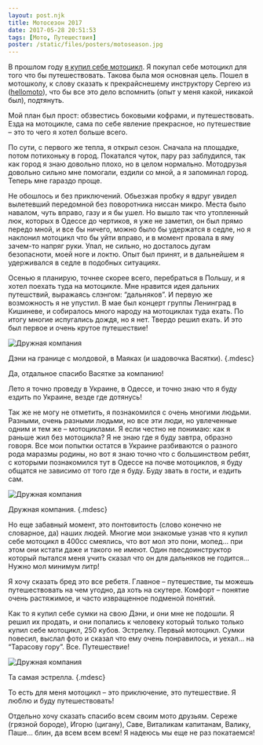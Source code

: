 ```yaml
---
layout: post.njk
title: Мотосезон 2017
date: 2017-05-28 20:51:53
tags: [Мото, Путешествия]
poster: /static/files/posters/motoseason.jpg
---
```


В прошлом году [я купил себе мотоцикл](/blog/2016/06/kupil-sebe-mototsikl/). Я покупал себе мотоцикл для того что бы путешествовать. Такова была моя основная цель. Пошел в мотошколу, к слову сказать к прекрайснешему инструктору Сергею из ([hellomoto](http://www.hellomoto.com.ua/)), что бы все это дело вспомнить (опыт у меня какой, никакой был), подтянуть. 

Мой план был прост: обзвестись боковыми кофрами, и путешествовать. Езда на мотоцикле, сама по себе явление прекрасное, но путешествие – это то чего я хотел больше всего. 

По сути, с первого же тепла, я открыл сезон. Сначала на площадке, потом потихоньку в город. Покатался чуток, пару раз заблудился, так как город я знаю довольно плохо, но в целом нормально. Мотодрузья довольно сильно мне помогали, ездили со мной, а я запоминал город. Теперь мне гараздо проще. 

Не обошлось и без приключений. Обьезжая пробку я вдруг увидел вылетевший передомной без поворотника ниссан микро. Места было навалом, чуть вправо, газу и я бы ушел. Но вышло так что утопленный люк, которых в Одессе до чертиков, я уже не заметил, он был прямо передо мной, и все бы ничего, можно было бы удержатся в седле, но я наклонил мотоцикл что бы уйти вправо, и в момент провала в яму зачем-то напряг руки. Упал, не сильно, но досталось дугам безопасноти, моей ноге и локтю. Опыт был принят, и в дальнейшем я удерживался в седле в подобных ситуациях.

Осенью я планирую, точнее скорее всего, перебраться в Польшу, и я хотел поехать туда на мотоцикле. Мне нравится идея дальних путешствий, выражаясь слэнгом: “дальняков”. И первую же возможность я не упустил. В мае был концерт группы Ленинград в Кишиневе, и собиралось много народу на мотоциклах туда ехать. По итогу многие испугались дождя, но я нет. Твердо решил ехать. И это был первое и очень крутое путешествие!

![Дружная компания](/static/files/articles/denny-border.jpg)

Дэни на границе с молдовой, в Маяках (и шадовочка Васятки).
{.mdesc}

Да, отдальное спасибо Васятке за компанию!

Лето я точно проведу в Украине, в Одессе, и точно знаю что я буду ездить по Украине, везде где дотянусь!

Так же не могу не отметить, я познакомился с очень многими людьми. Разными, очень разными людьми, но все эти люди, но увлеченные одним и тем же – мотоциклами. Я если честно не понимаю: как я раньше жил без мотоцикла? Я не знаю где я буду завтра, образно говоря. Все мои попытки остатся в Украине разбиваются о разного рода маразмы родины, но вот я знаю точно что с большинством ребят, с которыми познакомился тут в Одессе на почве мотоциклов, я буду общатся не зависимо от того где я буду. Буду звать в гости, и ездить сам.

![Дружная компания](/static/files/articles/bikersodessa.jpg)

Дружная компания.
{.mdesc}

Но еще забавный момент, это понтовитость (слово конечно не словарное, да) наших людей. Многие мои знакомые узнав что я купил себе мотоцикл в 400cc смеялись, что вот мол это пони, мопед… при этом они кстати даже и такого не имеют. Один пвесдоинструктор который пытался меня учить сказал что он для дальняков не годится… Нужно мол минимум литр! 

Я хочу сказать бред это все ребетя. Главное – путешествие, ты можешь путешествовать на чем угодно, да хоть на скутере. Комфорт – понятие очень растяжимое, и часто извращенное подменой понятий.

Как то я купил себе сумки на свою Дэни, и они мне не подошли. Я решил их продать, и они попались к человеку который только только купил себе мотоцикл, 250 кубов. Эстрелку. Первый мотоцикл. Сумки повесил, выслал фото и сказал что ему очень понравилось, и уехал… на “Тарасову гору”. Все. Путешествие!

![Дружная компания](/static/files/articles/estrella.jpg)

Та самая эстрелла.
{.mdesc}

То есть для меня мотоцикл – это приключение, это путешествие. Я люблю и буду путешествовать!

Отдельно хочу сказать спасибо всем своим мото друзьям. Сереже (грязной бороде), Игорю (цигану), Саве, Виталикам капитанам, Валику, Паше… блин, да всем всем всем! Я надеюсь мы еще не раз покатаемся!